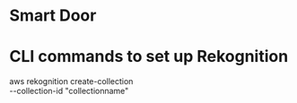 # Smart Door


# CLI commands to set up Rekognition
aws rekognition create-collection \
    --collection-id "collectionname"
